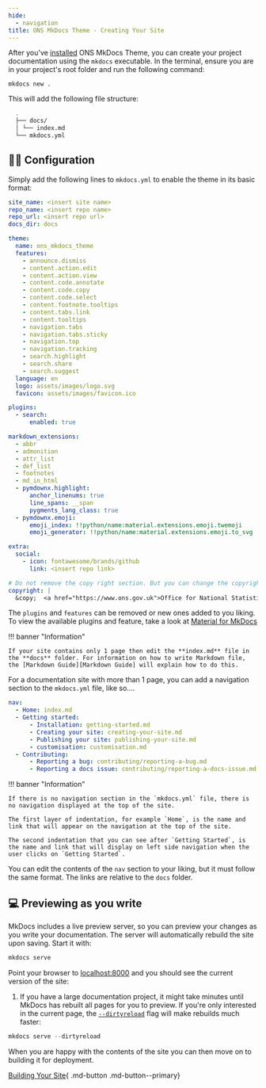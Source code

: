 ```yaml
---
hide:
  - navigation
title: ONS MkDocs Theme - Creating Your Site
---
```


<style>
  .md-typeset h1,
  .md-content__button {
    display: none;
  }
</style>

<style> .md-typeset h1 { display: none; } .md-main__inner { margin-top: 0px; } .md-content__button { display: none; } </style>

After you've [installed] ONS MkDocs Theme, you can create your project
documentation using the `mkdocs` executable. In the terminal, ensure you are in your project's root folder and run the following command:

```
mkdocs new .
```

This will add the following file structure:

```bash
  .
  ├── docs/
  │ └── index.md
  └── mkdocs.yml
```

## :cook: Configuration

Simply add the following lines to `mkdocs.yml` to enable the theme in its basic format:

```yaml
site_name: <insert site name>
repo_name: <insert repo name>
repo_url: <insert repo url>
docs_dir: docs

theme:
  name: ons_mkdocs_theme
  features:
    - announce.dismiss
    - content.action.edit
    - content.action.view
    - content.code.annotate
    - content.code.copy
    - content.code.select
    - content.footnote.tooltips
    - content.tabs.link
    - content.tooltips
    - navigation.tabs
    - navigation.tabs.sticky
    - navigation.top
    - navigation.tracking
    - search.highlight
    - search.share
    - search.suggest
  language: en
  logo: assets/images/logo.svg
  favicon: assets/images/favicon.ico

plugins:
  - search:
      enabled: true

markdown_extensions:
  - abbr
  - admonition
  - attr_list
  - def_list
  - footnotes
  - md_in_html
  - pymdownx.highlight:
      anchor_linenums: true
      line_spans: __span
      pygments_lang_class: true
  - pymdownx.emoji:
      emoji_index: !!python/name:material.extensions.emoji.twemoji
      emoji_generator: !!python/name:material.extensions.emoji.to_svg

extra:
  social:
    - icon: fontawesome/brands/github
      link: <insert repo link>

# Do not remove the copy right section. But you can change the copyright information.
copyright: |
  &copy;  <a href="https://www.ons.gov.uk">Office for National Statistics 2024</a>
```

The `plugins` and `features` can be removed or new ones added to you liking. To view the available plugins and feature, take a look at [Material for MkDocs][material]

!!! banner "Information"

    If your site contains only 1 page then edit the **index.md** file in the **docs** folder. For information on how to write Markdown file, the [Markdown Guide][Markdown Guide] will explain how to do this.

For a documentation site with more than 1 page, you can add a navigation section to the `mkdocs.yml` file, like so....

```yaml
nav:
  - Home: index.md
  - Getting started:
      - Installation: getting-started.md
      - Creating your site: creating-your-site.md
      - Publishing your site: publishing-your-site.md
      - customisation: customisation.md
  - Contributing:
      - Reporting a bug: contributing/reporting-a-bug.md
      - Reporting a docs issue: contributing/reporting-a-docs-issue.md
```

!!! banner "Information"

    If there is no navigation section in the `mkdocs.yml` file, there is no navigation displayed at the top of the site.

    The first layer of indentation, for example `Home`, is the name and link that will appear on the navigation at the top of the site.

    The second indentation that you can see after `Getting Started`, is the name and link that will display on left side navigation when the user clicks on `Getting Started`.

You can edit the contents of the `nav` section to your liking, but it must follow the same format. The links are relative to the `docs` folder.

## :computer: Previewing as you write

MkDocs includes a live preview server, so you can preview your changes as you
write your documentation. The server will automatically rebuild the site upon
saving. Start it with:

```python
mkdocs serve
```

Point your browser to [localhost:8000][live preview] and you should see the current version of the site:

1.  If you have a large documentation project, it might take minutes until
    MkDocs has rebuilt all pages for you to preview. If you're only interested
    in the current page, the [`--dirtyreload`][--dirtyreload] flag will make
    rebuilds much faster:

```python
mkdocs serve --dirtyreload
```

When you are happy with the contents of the site you can then move on to building it for deployment.

[Building Your Site][building]{ .md-button .md-button--primary}

[Markdown Guide]: https://www.markdownguide.org/
[installed]: setup.md
[material]: https://squidfunk.github.io/mkdocs-material/plugins/
[--dirtyreload]: https://www.mkdocs.org/about/release-notes/#support-for-dirty-builds-990
[live preview]: http://localhost:8000
[building]: building-your-site.md
